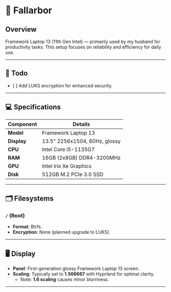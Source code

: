 # 🌿 Fallarbor

## Overview

Framework Laptop 13 (11th Gen Intel) — primarily used by my husband for productivity tasks. This setup focuses on reliability and efficiency for daily use.

______________________________________________________________________

## 🔧 Todo

- \[ \] Add LUKS encryption for enhanced security.

______________________________________________________________________

## 💻 Specifications

| Component   | Details                       |
|-------------|-------------------------------|
| **Model**   | Framework Laptop 13           |
| **Display** | 13.5" 2256x1504, 60Hz, glossy |
| **CPU**     | Intel Core i5-1135G7          |
| **RAM**     | 16GB (2x8GB) DDR4-3200MHz     |
| **GPU**     | Intel Iris Xe Graphics        |
| **Disk**    | 512GB M.2 PCIe 3.0 SSD        |

______________________________________________________________________

## 🗂 Filesystems

### `/` (Root)

- **Format**: Btrfs.
- **Encryption**: None (planned upgrade to LUKS).

______________________________________________________________________

## 🖥 Display

- **Panel**: First-generation glossy Framework Laptop 13 screen.
- **Scaling**: Typically set to **1.566667** with Hyprland for optimal clarity.
  - Note: **1.6 scaling** causes minor blurriness.

______________________________________________________________________
